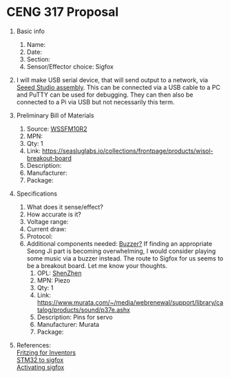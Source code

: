 # CENG 317 Proposal
1. Basic info
     1. Name: 
     2. Date: 
     3. Section:
     4. Sensor/Effector choice: Sigfox
2. I will make USB serial device, that will send output to a network, via [Seeed Studio assembly](https://www.seeedstudio.com/fusion_pcb.html). This can be connected via a USB cable to a PC and PuTTY can be used for debugging. They can then also be connected to a Pi via USB but not necessarily this term. 
3. Preliminary Bill of Materials
    1. Source: [WSSFM10R2](http://support.seongji.co.kr/)
    2. MPN: 
	3. Qty: 1
	4. Link: https://seasluglabs.io/collections/frontpage/products/wisol-breakout-board
    5. Description:	
	6. Manufacturer: 
	7. Package: 
4. Specifications
    1. What does it sense/effect?
	2. How accurate is it?
    3. Voltage range:
	4. Current draw:
	5. Protocol:
	6. Additional components needed: [Buzzer?](https://github.com/themightyteam/bluepill-examples/tree/master/examples/buzzer) If finding an appropriate Seong Ji part is becoming overwhelming, I would consider playing some music via a buzzer instead. The route to Sigfox for us seems to be a breakout board. Let me know your thoughts.
	    1. OPL: [ShenZhen](https://www.seeedstudio.com/opl.html)
        2. MPN: Piezo
	    3. Qty: 1
	    4. Link: https://www.murata.com/~/media/webrenewal/support/library/catalog/products/sound/p37e.ashx
        5. Description:	Pins for servo
	    6. Manufacturer: Murata
	    7. Package: 

5. References:    
[Fritzing for Inventors](https://learning-oreilly-com.ezproxy.humber.ca/library/view/fritzing-for-inventors/9780071844642/ch01.html#ch01)    
[STM32 to sigfox](https://medium.com/coinmonks/connect-stm32-blue-pill-to-sigfox-28c6f91bddc1)    
[Activating sigfox](https://backend.sigfox.com/activate)